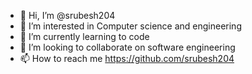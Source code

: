 - 👋 Hi, I’m @srubesh204
- 👀 I’m interested in Computer science and engineering
- 🌱 I’m currently learning to code
- 💞️ I’m looking to collaborate on software engineering
- 📫 How to reach me https://github.com/srubesh204

<!---
srubesh204/srubesh204 is a ✨ special ✨ repository because its `README.md` (this file) appears on your GitHub profile.
You can click the Preview link to take a look at your changes.
--->
